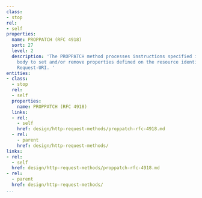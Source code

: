 ```yaml
---
class:
- stop
rel:
- self
properties:
  name: PROPPATCH (RFC 4918)
  sort: 27
  level: 2
  description: 'The PROPPATCH method processes instructions specified in the request
    body to set and/or remove properties defined on the resource identified by the
    Request-URI. '
entities:
- class:
  - stop
  rel:
  - self
  properties:
    name: PROPPATCH (RFC 4918)
  links:
  - rel:
    - self
    href: design/http-request-methods/proppatch-rfc-4918.md
  - rel:
    - parent
    href: design/http-request-methods/
links:
- rel:
  - self
  href: design/http-request-methods/proppatch-rfc-4918.md
- rel:
  - parent
  href: design/http-request-methods/
...
```

